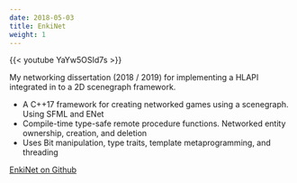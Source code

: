 ```yaml
---
date: 2018-05-03
title: EnkiNet
weight: 1
---
```


{{< youtube YaYw5OSId7s >}}

My networking dissertation (2018 / 2019) for implementing a HLAPI integrated in to a 2D scenegraph framework.

<!--more-->

- A C++17 framework for creating networked games using a scenegraph. Using SFML and ENet
- Compile-time type-safe remote procedure functions. Networked entity ownership, creation, and deletion
- Uses Bit manipulation, type traits, template metaprogramming, and threading

[EnkiNet on Github](https://github.com/Zephilinox/EnkiNet)